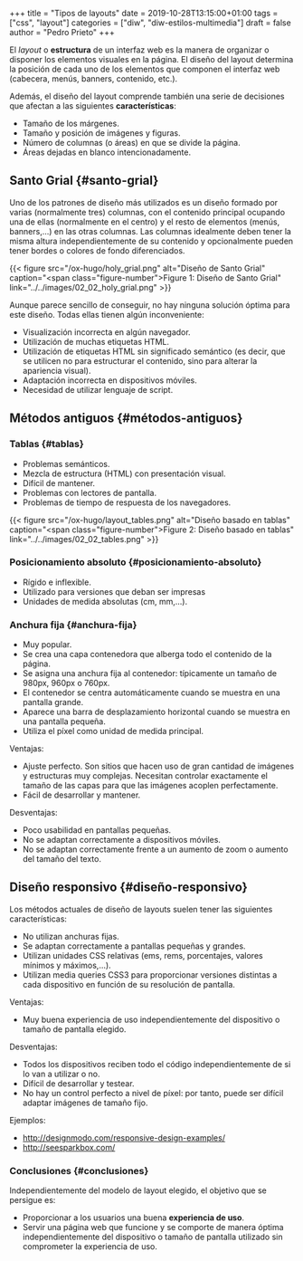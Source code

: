 +++
title = "Tipos de layouts"
date = 2019-10-28T13:15:00+01:00
tags = ["css", "layout"]
categories = ["diw", "diw-estilos-multimedia"]
draft = false
author = "Pedro Prieto"
+++

El _layout_ o **estructura** de un interfaz web es la manera de organizar o disponer los elementos visuales en la página. El diseño del layout determina la posición de cada uno de los elementos que componen el interfaz web (cabecera, menús, banners, contenido, etc.).

<!--more-->

Además, el diseño del layout comprende también una serie de decisiones que afectan a las siguientes **características**:

-   Tamaño de los márgenes.
-   Tamaño y posición de imágenes y figuras.
-   Número de columnas (o áreas) en que se divide la página.
-   Áreas dejadas en blanco intencionadamente.


## Santo Grial {#santo-grial}

Uno de los patrones de diseño más utilizados es un diseño formado por varias (normalmente tres) columnas, con el contenido principal ocupando una de ellas (normalmente en el centro) y el resto de elementos (menús, banners,...) en las otras columnas. Las columnas idealmente deben tener la misma altura independientemente de su contenido y opcionalmente pueden tener bordes o colores de fondo diferenciados.

{{< figure src="/ox-hugo/holy_grial.png" alt="Diseño de Santo Grial" caption="<span class=\"figure-number\">Figure 1: </span>Diseño de Santo Grial" link="../../images/02_02_holy_grial.png" >}}

Aunque parece sencillo de conseguir, no hay ninguna solución óptima para este diseño. Todas ellas tienen algún inconveniente:

-   Visualización incorrecta en algún navegador.
-   Utilización de muchas etiquetas HTML.
-   Utilización de etiquetas HTML sin significado semántico (es decir, que se utilicen no para estructurar el contenido, sino para alterar la apariencia visual).
-   Adaptación incorrecta en dispositivos móviles.
-   Necesidad de utilizar lenguaje de script.


## Métodos antiguos {#métodos-antiguos}


### Tablas {#tablas}

-   Problemas semánticos.
-   Mezcla de estructura (HTML) con presentación visual.
-   Difícil de mantener.
-   Problemas con lectores de pantalla.
-   Problemas de tiempo de respuesta de los navegadores.

{{< figure src="/ox-hugo/layout_tables.png" alt="Diseño basado en tablas" caption="<span class=\"figure-number\">Figure 2: </span>Diseño basado en tablas" link="../../images/02_02_tables.png" >}}


### Posicionamiento absoluto {#posicionamiento-absoluto}

-   Rígido e inflexible.
-   Utilizado para versiones que deban ser impresas
-   Unidades de medida absolutas (cm, mm,...).


### Anchura fija {#anchura-fija}

-   Muy popular.
-   Se crea una capa contenedora que alberga todo el contenido de la página.
-   Se asigna una anchura fija al contenedor: típicamente un tamaño de 980px, 960px o 760px.
-   El contenedor se centra automáticamente cuando se muestra en una pantalla grande.
-   Aparece una barra de desplazamiento horizontal cuando se muestra en una pantalla pequeña.
-   Utiliza el píxel como unidad de medida principal.

Ventajas:

-   Ajuste perfecto. Son sitios que hacen uso de gran cantidad de imágenes y estructuras muy complejas. Necesitan controlar exactamente el tamaño de las capas para que las imágenes acoplen perfectamente.
-   Fácil de desarrollar y mantener.

Desventajas:

-   Poco usabilidad en pantallas pequeñas.
-   No se adaptan correctamente a dispositivos móviles.
-   No se adaptan correctamente frente a un aumento de zoom o aumento del tamaño del texto.


## Diseño responsivo {#diseño-responsivo}

Los métodos actuales de diseño de layouts suelen tener las siguientes características:

-   No utilizan anchuras fijas.
-   Se adaptan correctamente a pantallas pequeñas y grandes.
-   Utilizan unidades CSS relativas (ems, rems, porcentajes, valores mínimos y máximos,...).
-   Utilizan media queries CSS3 para proporcionar versiones distintas a cada dispositivo en función de su resolución de pantalla.

Ventajas:

-   Muy buena experiencia de uso independientemente del dispositivo o tamaño de pantalla elegido.

Desventajas:

-   Todos los dispositivos reciben todo el código independientemente de si lo van a utilizar o no.
-   Difícil de desarrollar y testear.
-   No hay un control perfecto a nivel de píxel: por tanto, puede ser difícil adaptar imágenes de tamaño fijo.

Ejemplos:

-   <http://designmodo.com/responsive-design-examples/>
-   <http://seesparkbox.com/>


### Conclusiones {#conclusiones}

Independientemente del modelo de layout elegido, el objetivo que se persigue es:

-   Proporcionar a los usuarios una buena **experiencia de uso**.
-   Servir una página web que funcione y se comporte de manera óptima independientemente del dispositivo o tamaño de pantalla utilizado sin comprometer la experiencia de uso.
